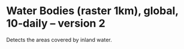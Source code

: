 #  Water Bodies (raster 1km), global, 10-daily – version 2

Detects the areas covered by inland water.